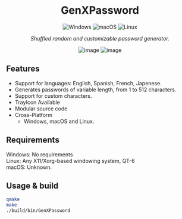 <h1 align="center">GenXPassword</h1>

<p align="center">
  <img src="https://img.shields.io/badge/Windows-0078d7?style=for-the-badge&logo=windows&logoColor=ffffff" alt="Windows">
  <img src="https://img.shields.io/badge/mac%20OS-313131?style=for-the-badge&logo=macos&logoColor=d7d7d7" alt="macOS">
  <img src="https://img.shields.io/badge/Linux-ffffff?style=for-the-badge&logo=linux&logoColor=000000" alt="Linux">
  <br>
</p>

<p align="center"><i>Shuffled random and customizable password generator.</i></p>

<div align="center">
  
  ![image]()
  ![image]()
</div>

## Features
* Support for languages: English, Spanish, French, Japenese.
* Generates passwords of variable length, from 1 to 512 characters.
* Support for custom characters.
* TrayIcon Available
* Modular source code
* Cross-Platform
  - Windows, macOS and Linux.

## Requirements
Windows: No requirements<br>
Linux: Any X11/Xorg-based windowing system, QT-6<br>
macOS: Unknown.

## Usage & build

```bash
qmake
make
./build/bin/GenXPassword
```


